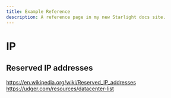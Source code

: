 ```yaml
---
title: Example Reference
description: A reference page in my new Starlight docs site.
---
```


# IP

## Reserved IP addresses

<https://en.wikipedia.org/wiki/Reserved_IP_addresses>
<https://udger.com/resources/datacenter-list>
